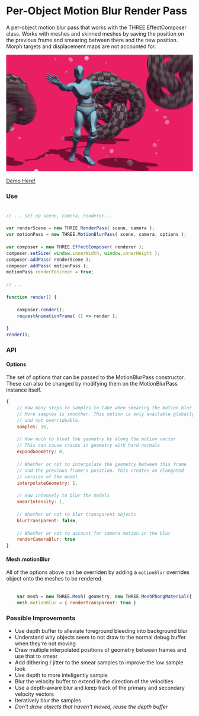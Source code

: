 # Per-Object Motion Blur Render Pass

A per-object motion blur pass that works with the THREE.EffectComposer class. Works with meshes and skinned meshes by saving the position on the previous frame and smearing between there and the new position. Morph targets and displacement maps are not accounted for.

[![](./docs/image.png)](https://gkjohnson.github.io/threejs-sandbox/motionBlurPass/webgl_postprocessing_perobjectmotionblur.html)

[Demo Here!](https://gkjohnson.github.io/threejs-sandbox/motionBlurPass/webgl_postprocessing_perobjectmotionblur.html)

### Use

```js

// ... set up scene, camera, renderer...

var renderScene = new THREE.RenderPass( scene, camera );
var motionPass = new THREE.MotionBlurPass( scene, camera, options );

var composer = new THREE.EffectComposer( renderer );
composer.setSize( window.innerWidth, window.innerHeight );
composer.addPass( renderScene );
composer.addPass( motionPass );
motionPass.renderToScreen = true;

// ...

function render() {

	composer.render();
	requestAnimationFrame( () => render );

}
render();

```

### API

#### Options

The set of options that can be passed to the MotionBlurPass constructor. These can also be changed by modifying them on the MotionBlurPass instance itself.

```js
{
	// How many steps to samples to take when smearing the motion blur
	// More samples is smoother. This option is only available globally
	// and not overrideable.
	samples: 15,

	// How much to bloat the geometry by along the motion vector
	// This can cause cracks in geometry with hard normals
	expandGeometry: 0,

	// Whether or not to interpolate the geometry between this frame
	// and the previous frame's position. This creates an elongated
	// version of the model
	interpolateGeometry: 1,

	// How intensely to blur the models
	smearIntensity: 1,

	// Whether or not to blur transparent objects
	blurTransparent: false,

	// Whether or not to account for camera motion in the blur
	renderCameraBlur: true
}
```

#### Mesh.motionBlur

All of the options above can be overriden by adding a `motionBlur` overrides object onto the meshes to be rendered.

```js

	var mesh = new THREE.Mesh( geometry, new THREE.MeshPhongMaterial({ transparent: true }));
	mesh.motionBlur = { renderTransparent: true }

```

### Possible Improvements
- Use depth buffer to alleviate foreground bleeding into background blur
- Understand why objects seem to not draw to the normal debug buffer when they're not moving
- Draw multiple interpolated positions of geometry between frames and use that to smear
- Add dithering / jitter to the smear samples to improve the low sample look
- Use depth to more inteligently sample
- Blur the velocity buffer to extend in the direction of the velocities
- Use a depth-aware blur and keep track of the primary and secondary velocity vectors
- Iteratively blur the samples
- _Don't draw objects that haven't moved, reuse the depth buffer_
